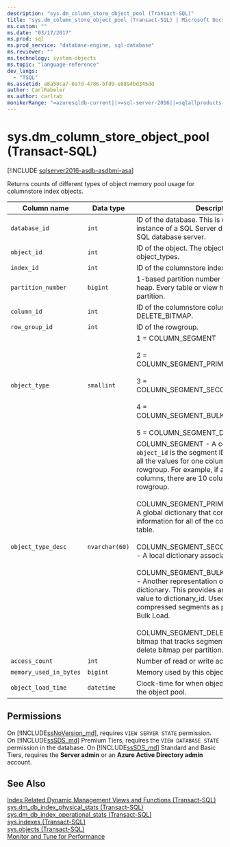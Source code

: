 ```yaml
---
description: "sys.dm_column_store_object_pool (Transact-SQL)"
title: "sys.dm_column_store_object_pool (Transact-SQL) | Microsoft Docs"
ms.custom: ""
ms.date: "03/17/2017"
ms.prod: sql
ms.prod_service: "database-engine, sql-database"
ms.reviewer: ""
ms.technology: system-objects
ms.topic: "language-reference"
dev_langs: 
  - "TSQL"
ms.assetid: a8a58ca7-0a7d-4786-bfd9-e8894bd345dd
author: CarlRabeler
ms.author: carlrab
monikerRange: "=azuresqldb-current||>=sql-server-2016||=sqlallproducts-allversions||>=sql-server-linux-2017||=azuresqldb-mi-current"
---
```

# sys.dm_column_store_object_pool (Transact-SQL)
[!INCLUDE [sqlserver2016-asdb-asdbmi-asa](../../includes/applies-to-version/sqlserver2016-asdb-asdbmi-asa.md)]

 Returns counts of different types of object memory pool usage for columnstore index objects.  
  
|Column name|Data type|Description|  
|-----------------|---------------|-----------------|  
|`database_id`|`int`|ID of the database. This is unique within an instance of a SQL Server database or an Azure SQL database server. |  
|`object_id`|`int`|ID of the object. The object is one of the object_types. | 
|`index_id`|`int`|ID of the columnstore index.|  
|`partition_number`|`bigint`|1-based partition number within the index or heap. Every table or view has at least one partition.| 
|`column_id`|`int`|ID of the columnstore column. This is NULL for DELETE_BITMAP.| 
|`row_group_id`|`int`|ID of the rowgroup.|
|`object_type`|`smallint`|1 = COLUMN_SEGMENT<br /><br /> 2 = COLUMN_SEGMENT_PRIMARY_DICTIONARY<br /><br /> 3 = COLUMN_SEGMENT_SECONDARY_DICTIONARY<br /><br /> 4 = COLUMN_SEGMENT_BULKINSERT_DICTIONARY<br /><br /> 5 = COLUMN_SEGMENT_DELETE_BITMAP|  
|`object_type_desc`|`nvarchar(60)`|COLUMN_SEGMENT - A column segment. `object_id` is the segment ID. A segment stores all the values for one column within one rowgroup. For example, if a table has 10 columns, there are 10 column segments per rowgroup. <br /><br /> COLUMN_SEGMENT_PRIMARY_DICTIONARY - A global dictionary that contains lookup information for all of the column segments in the table.<br /><br /> COLUMN_SEGMENT_SECONDARY_DICTIONARY - A local dictionary associated with one column.<br /><br /> COLUMN_SEGMENT_BULKINSERT_DICTIONARY - Another representation of the global dictionary. This provides an inverse look up of value to dictionary_id. Used for creating compressed segments as part of Tuple Mover or Bulk Load.<br /><br /> COLUMN_SEGMENT_DELETE_BITMAP - A bitmap that tracks segment deletes. There is one delete bitmap per partition.|  
|`access_count`|`int`|Number of read or write accesses to this object.|  
|`memory_used_in_bytes`|`bigint`|Memory used by this object in the object pool.|  
|`object_load_time`|`datetime`|Clock-time for when object_id was brought into the object pool.|  
  
## Permissions  

On [!INCLUDE[ssNoVersion_md](../../includes/ssnoversion-md.md)], requires `VIEW SERVER STATE` permission.   
On [!INCLUDE[ssSDS_md](../../includes/sssds-md.md)] Premium Tiers, requires the `VIEW DATABASE STATE` permission in the database. On [!INCLUDE[ssSDS_md](../../includes/sssds-md.md)] Standard and Basic Tiers, requires the  **Server admin** or an **Azure Active Directory admin** account.   
 
## See Also  
  
 [Index Related Dynamic Management Views and Functions &#40;Transact-SQL&#41;](../../relational-databases/system-dynamic-management-views/index-related-dynamic-management-views-and-functions-transact-sql.md)   
 [sys.dm_db_index_physical_stats &#40;Transact-SQL&#41;](../../relational-databases/system-dynamic-management-views/sys-dm-db-index-physical-stats-transact-sql.md)   
 [sys.dm_db_index_operational_stats &#40;Transact-SQL&#41;](../../relational-databases/system-dynamic-management-views/sys-dm-db-index-operational-stats-transact-sql.md)   
 [sys.indexes &#40;Transact-SQL&#41;](../../relational-databases/system-catalog-views/sys-indexes-transact-sql.md)   
 [sys.objects &#40;Transact-SQL&#41;](../../relational-databases/system-catalog-views/sys-objects-transact-sql.md)   
 [Monitor and Tune for Performance](../../relational-databases/performance/monitor-and-tune-for-performance.md)  
  
  
